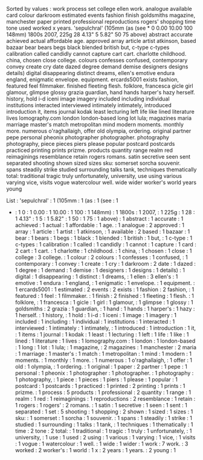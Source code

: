 Sorted by values :
work process set college ellen work. analogue available card colour darkroom estimated events fashion finish goldsmiths magazine, manchester paper printed professional reproductions rogers' shopping time tone used worked x years. 'sepulchral' (105mm (as (see * 0 0.00 10.00 100 148mm) 1800s 2007, 225g 28 4.13" 5 5.82" 50 75 above) abstract accurate achieved actual affordable age. approved array article artist atkinson, based bazaar bear bears begs black blended british but, c-type c-types calibration called candidly cannot capture cart cart. charlotte childhood. china, chosen close college. colours confesses confused, contemporary convey create cry date dazed degree demand demise designers designs details) digital disappearing distinct dreams, ellen's emotive endura england, enigmatic envelope. equipment. ercards5001 exists fashion, featured feel filmmaker. finished fleeting flesh. folklore, francesca gicle girl glamour, glimpse glossy grazia guardian, hand hands harper's hazy herself. history, hold i-d iceni image imagery included including individual institutions interacted interviewed intimately intimately, introduced introduction it, items journal kodak least lecturing left life like lined literature lives lomography.com london london-based long lot lula; magazines maria marriage master's match metropolitan mind modern moments. monthly more. numerous o'raghallaigh, offer old olympia, ordering. original partner pepe personal pheonix photographer photographer. photography photography, piece pieces piers please popular postcard postcards practiced printing prints prizme. products quantity range realm red reimaginings resemblance retain rogers romans. satin secretive seen sent separated shooting shown sized sizes sku: somerset sorcha souvenir. spans steadily strike studied surrounding talks tank, techniques thematically total: traditional tragic truly unfortunately, university, use using various varying vice, visits vogue watercolour well. wide wider worker's world years young 

List :
'sepulchral' : 1
(105mm : 1
(as : 1
(see : 1
* : 1
0 : 1
0.00 : 1
10.00 : 1
100 : 1
148mm) : 1
1800s : 1
2007, : 1
225g : 1
28 : 1
4.13" : 1
5 : 1
5.82" : 1
50 : 1
75 : 1
above) : 1
abstract : 1
accurate : 1
achieved : 1
actual : 1
affordable : 1
age. : 1
analogue : 2
approved : 1
array : 1
article : 1
artist : 1
atkinson, : 1
available : 2
based : 1
bazaar : 1
bear : 1
bears : 1
begs : 1
black : 1
blended : 1
british : 1
but, : 1
c-type : 1
c-types : 1
calibration : 1
called : 1
candidly : 1
cannot : 1
capture : 1
card : 2
cart : 1
cart. : 1
charlotte : 1
childhood. : 1
china, : 1
chosen : 1
close : 1
college : 3
college. : 1
colour : 2
colours : 1
confesses : 1
confused, : 1
contemporary : 1
convey : 1
create : 1
cry : 1
darkroom : 2
date : 1
dazed : 1
degree : 1
demand : 1
demise : 1
designers : 1
designs : 1
details) : 1
digital : 1
disappearing : 1
distinct : 1
dreams, : 1
ellen : 3
ellen's : 1
emotive : 1
endura : 1
england, : 1
enigmatic : 1
envelope. : 1
equipment. : 1
ercards5001 : 1
estimated : 2
events : 2
exists : 1
fashion : 2
fashion, : 1
featured : 1
feel : 1
filmmaker. : 1
finish : 2
finished : 1
fleeting : 1
flesh. : 1
folklore, : 1
francesca : 1
gicle : 1
girl : 1
glamour, : 1
glimpse : 1
glossy : 1
goldsmiths : 2
grazia : 1
guardian, : 1
hand : 1
hands : 1
harper's : 1
hazy : 1
herself. : 1
history, : 1
hold : 1
i-d : 1
iceni : 1
image : 1
imagery : 1
included : 1
including : 1
individual : 1
institutions : 1
interacted : 1
interviewed : 1
intimately : 1
intimately, : 1
introduced : 1
introduction : 1
it, : 1
items : 1
journal : 1
kodak : 1
least : 1
lecturing : 1
left : 1
life : 1
like : 1
lined : 1
literature : 1
lives : 1
lomography.com : 1
london : 1
london-based : 1
long : 1
lot : 1
lula; : 1
magazine, : 2
magazines : 1
manchester : 2
maria : 1
marriage : 1
master's : 1
match : 1
metropolitan : 1
mind : 1
modern : 1
moments. : 1
monthly : 1
more. : 1
numerous : 1
o'raghallaigh, : 1
offer : 1
old : 1
olympia, : 1
ordering. : 1
original : 1
paper : 2
partner : 1
pepe : 1
personal : 1
pheonix : 1
photographer : 1
photographer. : 1
photography : 1
photography, : 1
piece : 1
pieces : 1
piers : 1
please : 1
popular : 1
postcard : 1
postcards : 1
practiced : 1
printed : 2
printing : 1
prints : 1
prizme. : 1
process : 5
products : 1
professional : 2
quantity : 1
range : 1
realm : 1
red : 1
reimaginings : 1
reproductions : 2
resemblance : 1
retain : 1
rogers : 1
rogers' : 2
romans. : 1
satin : 1
secretive : 1
seen : 1
sent : 1
separated : 1
set : 5
shooting : 1
shopping : 2
shown : 1
sized : 1
sizes : 1
sku: : 1
somerset : 1
sorcha : 1
souvenir. : 1
spans : 1
steadily : 1
strike : 1
studied : 1
surrounding : 1
talks : 1
tank, : 1
techniques : 1
thematically : 1
time : 2
tone : 2
total: : 1
traditional : 1
tragic : 1
truly : 1
unfortunately, : 1
university, : 1
use : 1
used : 2
using : 1
various : 1
varying : 1
vice, : 1
visits : 1
vogue : 1
watercolour : 1
well. : 1
wide : 1
wider : 1
work : 7
work. : 3
worked : 2
worker's : 1
world : 1
x : 2
years : 1
years. : 2
young : 1
